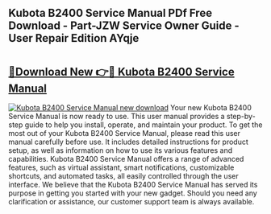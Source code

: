 ## Kubota B2400 Service Manual PDf Free Download - Part-JZW Service Owner Guide - User Repair Edition AYqje

# <h2><a href="http://bc90324.oget.top/?id=Kubota+B2400+Service+Manual">🔗Download New 👉🔴 Kubota B2400 Service Manual</a></h2>

[![Kubota B2400 Service Manual new download](https://i.imgur.com/5g1atiW.png)](http://bc90324.oget.top/?id=Kubota+B2400+Service+Manual)
Your new Kubota B2400 Service Manual is now ready to use. This user manual provides a step-by-step guide to help you install, operate, and maintain your product. To get the most out of your Kubota B2400 Service Manual, please read this user manual carefully before use. It includes detailed instructions for product setup, as well as information on how to use its various features and capabilities. Kubota B2400 Service Manual offers a range of advanced features, such as virtual assistant, smart notifications, customizable shortcuts, and automated tasks, all easily controlled through the user interface. We believe that the Kubota B2400 Service Manual has served its purpose in getting you started with your new gadget. Should you need any clarification or assistance, our customer support team is always available.
